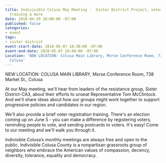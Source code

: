 ```yaml
---
title: Indivisible Colusa May Meeting -  Sister District Project, voter registration
  training & more
date: 2018-04-29 10:00:00 -07:00
published: false
categories:
- event
tags:
- sister district
event-start-date: 2018-05-07 18:30:00 -07:00
event-end-date: 2018-05-07 20:00:00 -07:00
Location: 'NEW LOCATION: Colusa Main Library, Morse Conference Room, 738 Market St.,
  Colusa'
---
```


NEW LOCATION: COLUSA MAIN LIBRARY, Morse Conference Room, 738 Market St., Colusa

At our May meeting, we'll hear from leaders of the resistance group, Sister District-CA3, about their efforts to unseat Representative Tom McClintock. And we'll share ideas about how our groups might work together to support progressive policies and candidates in our region. 

We'll also provide a brief voter registration training. There's an election coming up on June 5 - you can make a difference by registering voters, reminding people to vote, and sending postcards to voters. It's easy! Come to our meeting and we'll walk you through it. 

Indivisible Colusa’s monthly meetings are always free and open to the public. Indivisible Colusa County is a nonpartisan grassroots group of neighbors who embrace the American values of compassion, decency, diversity, tolerance, equality and democracy. 